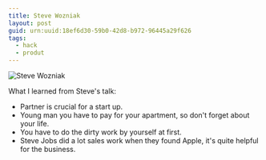 ```yaml
---
title: Steve Wozniak
layout: post
guid: urn:uuid:18ef6d30-59b0-42d8-b972-96445a29f626
tags:
  - hack
  - produt
---
```


![Steve Wozniak](http://pic.yupoo.com/lishugo/DscqDdtf/medish.jpg)

What I learned from Steve's talk:

*   Partner is crucial for a start up.
*   Young man you have to pay for your apartment, so don't forget about your life.
*   You have to do the dirty work by yourself at first.
*   Steve Jobs did a lot sales work when they found Apple, it's quite helpful for the business.

